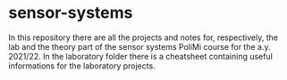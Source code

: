 # sensor-systems
In this repository there are all the projects and notes for, respectively, the lab and the theory part of the sensor systems PoliMi course for the a.y. 2021/22.
In the laboratory folder there is a cheatsheet containing useful informations for the laboratory projects.
